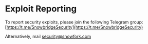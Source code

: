 # Exploit Reporting

To report security exploits, please join the following Telegram group: [https://t.me/SnowbridgeSecurity](https://t.me/SnowbridgeSecurity)

Alternatively, mail [security@snowfork.com](mailto:security@snowfork.com)
